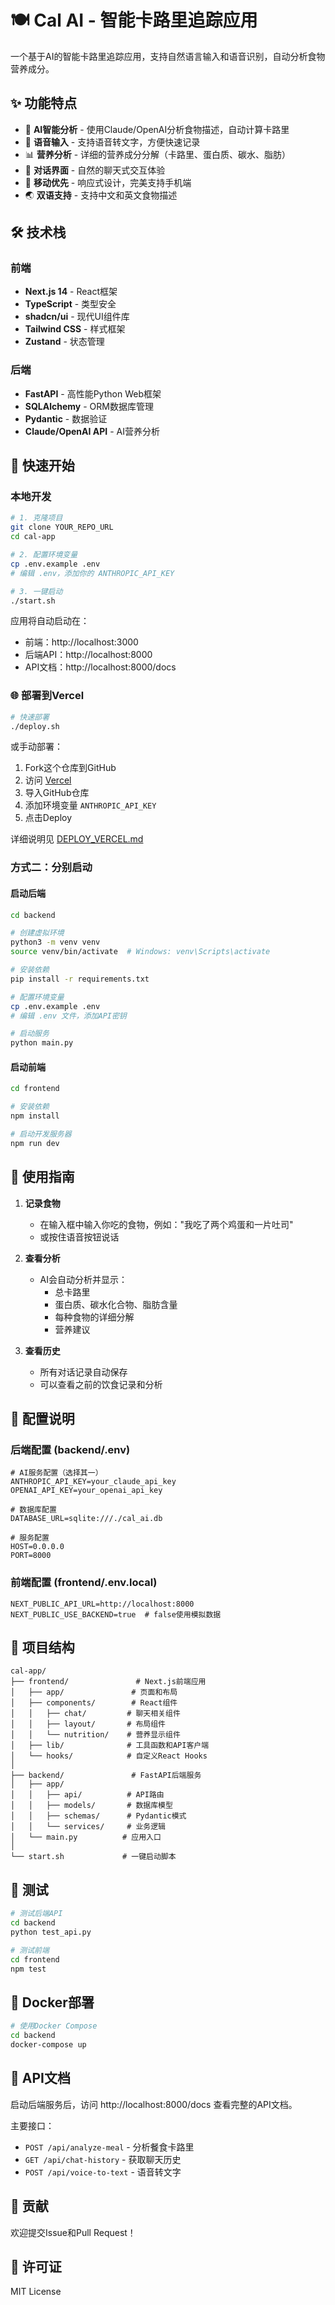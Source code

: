 # 🍽️ Cal AI - 智能卡路里追踪应用

一个基于AI的智能卡路里追踪应用，支持自然语言输入和语音识别，自动分析食物营养成分。

## ✨ 功能特点

- 🤖 **AI智能分析** - 使用Claude/OpenAI分析食物描述，自动计算卡路里
- 🎤 **语音输入** - 支持语音转文字，方便快速记录
- 📊 **营养分析** - 详细的营养成分分解（卡路里、蛋白质、碳水、脂肪）
- 💬 **对话界面** - 自然的聊天式交互体验
- 📱 **移动优先** - 响应式设计，完美支持手机端
- 🌏 **双语支持** - 支持中文和英文食物描述

## 🛠️ 技术栈

### 前端
- **Next.js 14** - React框架
- **TypeScript** - 类型安全
- **shadcn/ui** - 现代UI组件库
- **Tailwind CSS** - 样式框架
- **Zustand** - 状态管理

### 后端
- **FastAPI** - 高性能Python Web框架
- **SQLAlchemy** - ORM数据库管理
- **Pydantic** - 数据验证
- **Claude/OpenAI API** - AI营养分析

## 🚀 快速开始

### 本地开发

```bash
# 1. 克隆项目
git clone YOUR_REPO_URL
cd cal-app

# 2. 配置环境变量
cp .env.example .env
# 编辑 .env，添加你的 ANTHROPIC_API_KEY

# 3. 一键启动
./start.sh
```

应用将自动启动在：
- 前端：http://localhost:3000
- 后端API：http://localhost:8000
- API文档：http://localhost:8000/docs

### 🌐 部署到Vercel

```bash
# 快速部署
./deploy.sh
```

或手动部署：
1. Fork这个仓库到GitHub
2. 访问 [Vercel](https://vercel.com/new)
3. 导入GitHub仓库
4. 添加环境变量 `ANTHROPIC_API_KEY`
5. 点击Deploy

详细说明见 [DEPLOY_VERCEL.md](./DEPLOY_VERCEL.md)

### 方式二：分别启动

#### 启动后端

```bash
cd backend

# 创建虚拟环境
python3 -m venv venv
source venv/bin/activate  # Windows: venv\Scripts\activate

# 安装依赖
pip install -r requirements.txt

# 配置环境变量
cp .env.example .env
# 编辑 .env 文件，添加API密钥

# 启动服务
python main.py
```

#### 启动前端

```bash
cd frontend

# 安装依赖
npm install

# 启动开发服务器
npm run dev
```

## 📖 使用指南

1. **记录食物**
   - 在输入框中输入你吃的食物，例如："我吃了两个鸡蛋和一片吐司"
   - 或按住语音按钮说话

2. **查看分析**
   - AI会自动分析并显示：
     - 总卡路里
     - 蛋白质、碳水化合物、脂肪含量
     - 每种食物的详细分解
     - 营养建议

3. **查看历史**
   - 所有对话记录自动保存
   - 可以查看之前的饮食记录和分析

## 🔧 配置说明

### 后端配置 (backend/.env)

```env
# AI服务配置（选择其一）
ANTHROPIC_API_KEY=your_claude_api_key
OPENAI_API_KEY=your_openai_api_key

# 数据库配置
DATABASE_URL=sqlite:///./cal_ai.db

# 服务配置
HOST=0.0.0.0
PORT=8000
```

### 前端配置 (frontend/.env.local)

```env
NEXT_PUBLIC_API_URL=http://localhost:8000
NEXT_PUBLIC_USE_BACKEND=true  # false使用模拟数据
```

## 📁 项目结构

```
cal-app/
├── frontend/               # Next.js前端应用
│   ├── app/               # 页面和布局
│   ├── components/        # React组件
│   │   ├── chat/         # 聊天相关组件
│   │   ├── layout/       # 布局组件
│   │   └── nutrition/    # 营养显示组件
│   ├── lib/              # 工具函数和API客户端
│   └── hooks/            # 自定义React Hooks
│
├── backend/               # FastAPI后端服务
│   ├── app/
│   │   ├── api/          # API路由
│   │   ├── models/       # 数据库模型
│   │   ├── schemas/      # Pydantic模式
│   │   └── services/     # 业务逻辑
│   └── main.py          # 应用入口
│
└── start.sh             # 一键启动脚本
```

## 🧪 测试

```bash
# 测试后端API
cd backend
python test_api.py

# 测试前端
cd frontend
npm test
```

## 🐳 Docker部署

```bash
# 使用Docker Compose
cd backend
docker-compose up
```

## 📝 API文档

启动后端服务后，访问 http://localhost:8000/docs 查看完整的API文档。

主要接口：
- `POST /api/analyze-meal` - 分析餐食卡路里
- `GET /api/chat-history` - 获取聊天历史
- `POST /api/voice-to-text` - 语音转文字

## 🤝 贡献

欢迎提交Issue和Pull Request！

## 📄 许可证

MIT License